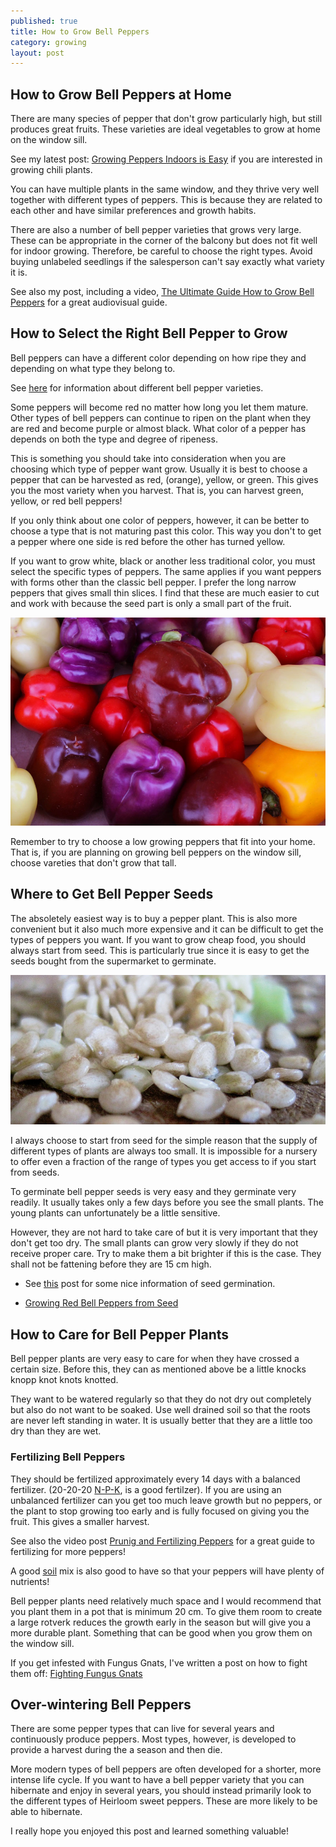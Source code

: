 ```yaml
---
published: true
title: How to Grow Bell Peppers
category: growing
layout: post
---
```

## How to Grow Bell Peppers at Home
There are many species of pepper that don't grow particularly high, but still produces great fruits. These varieties are ideal vegetables to grow at home on the window sill. 

See my latest post: [Growing Peppers Indoors is Easy](/Growing-Peppers-Indoors-is-Easy/) if you are interested in growing chili plants.

You can have multiple plants in the same window, and they thrive very well together with different types of peppers. This is because they are related to each other and have similar preferences and growth habits.

There are also a number of bell pepper varieties that grows very large. These can be appropriate in the corner of the balcony but does not fit well for indoor growing. Therefore, be careful to choose the right types. Avoid buying unlabeled seedlings if the salesperson can't say exactly what variety it is.

See also my post, including a video, [The Ultimate Guide How to Grow Bell Peppers](https://capsicumboy.github.io/the-ultimate-guide-to-growing-bell-peppers/) for a great audiovisual guide.

## How to Select the Right Bell Pepper to Grow
Bell peppers can have a different color depending on how ripe they and depending on what type they belong to. 

See [here](https://www.grow-it-organically.com/pepper-varieties.html) for information about different bell pepper varieties.

Some peppers will become red no matter how long you let them mature. Other types of bell peppers can continue to ripen on the plant when they are red and become purple or almost black. What color of a pepper has depends on both the type and degree of ripeness.

This is something you should take into consideration when you are choosing which type of pepper want grow. Usually it is best to choose a pepper that can be harvested as red, (orange), yellow, or green. This gives you the most variety when you harvest. That is, you can harvest green, yellow, or red bell peppers! 

If you only think about one color of peppers, however, it can be better to choose a type that is not maturing past this color. This way you don't to get a pepper where one side is red before the other has turned yellow.


If you want to grow white, black or another less traditional color, you must select the specific types of peppers. The same applies if you want peppers with forms other than the classic bell pepper. I prefer the long narrow peppers that gives small thin slices. I find that these are much easier to cut and work with because the seed part is only a small part of the fruit.

![Bell Pepper Seeds](../images/growing-bell-peppers-different-varieties-colors.jpg "Growing Bell Peppers - Different Colors")

Remember to try to choose a low growing peppers that fit into your home. That is, if you are planning on growing bell peppers on the window sill, choose vareties that don't grow that tall.

## Where to Get Bell Pepper Seeds
The absoletely easiest way is to buy a pepper plant. This is also more convenient but it also much more expensive and it can be difficult to get the types of peppers you want. If you want to grow cheap food, you should always start from seed. This is particularly true since it is easy to get the seeds bought from the supermarket to germinate.

![Bell Pepper Seeds](../images/bell-pepper-seeds.jpg "Growing Bell Peppers from Seeds")


I always choose to start from seed for the simple reason that the supply of different types of plants are always too small. It is impossible for a nursery to offer even a fraction of the range of types you get access to if you start from seeds.

To germinate bell pepper seeds is very easy and they germinate very readily. It usually takes only a few days before you see the small plants. The young plants can unfortunately be a little sensitive. 

However, they are not hard to take care of but it is very important that they don't get too dry. The small plants can grow very slowly if they do not receive proper care. Try to make them a bit brighter if this is the case. They shall not be fattening before they are 15 cm high.

- See [this](http://www.tradewindsfruit.com/content/seed-germination-tips.htm) post for some nice information of seed germination. 

- [Growing Red Bell Peppers from Seed](https://capsicumboy.github.io/Growing-Red-Bell-Peppers-From-Seed/)

## How to Care for Bell Pepper Plants
Bell pepper plants are very easy to care for when they have crossed a certain size. Before this, they can as mentioned above be a little knocks knopp knot knots knotted. 

They want to be watered regularly so that they do not dry out completely but also do not want to be soaked. Use well drained soil so that the roots are never left standing in water. It is usually better that they are a little too dry than they are wet.

### Fertilizing Bell Peppers
They should be fertilized approximately every 14 days with a balanced fertilizer. (20-20-20 [N-P-K](https://en.wikipedia.org/wiki/Labeling_of_fertilizer), is a good fertilzer). If you are using an unbalanced fertilizer can you get too much leave growth but no peppers, or the plant to stop growing too early and is fully focused on giving you the fruit. This gives a smaller harvest.

See also the video post [Prunig and Fertilizing Peppers](https://capsicumboy.github.io/Pruning-and-Fertilizing-Pepper-Plants-for-Huge-Yields/) for a great guide to fertilizing for more peppers!

A good [soil](https://capsicumboy.github.io/How-to-Make-Soil-Mix-When-Growing-Peppers/) mix is also good to have so that your peppers will have plenty of nutrients!

Bell pepper plants need relatively much space and I would recommend that you plant them in a pot that is minimum 20 cm. To give them room to create a large rotverk reduces the growth early in the season but will give you a more durable plant. Something that can be good when you grow them on the window sill.

If you get infested with Fungus Gnats, I've written a post on how to fight them off: [Fighting Fungus Gnats](https://capsicumboy.github.io/Fighting-Fungus-Gnats-from-Your-Growing-Peppers/)

## Over-wintering Bell Peppers
There are some pepper types that can live for several years and continuously produce peppers. Most types, however, is developed to provide a harvest during the a season and then die. 

More modern types of bell peppers are often developed for a shorter, more intense life cycle. If you want to have a bell pepper variety that you can hibernate and enjoy in several years, you should instead primarily look to the different types of Heirloom sweet peppers. These are more likely to be able to hibernate. 

I really hope you enjoyed this post and learned something valuable! 
